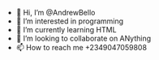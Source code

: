 - 👋 Hi, I’m @AndrewBello
- 👀 I’m interested in programming
- 🌱 I’m currently learning HTML
- 💞️ I’m looking to collaborate on ANything
- 📫 How to reach me +2349047059808

<!---
AndrewBello/AndrewBello is a ✨ special ✨ repository because its `README.md` (this file) appears on your GitHub profile.
You can click the Preview link to take a look at your changes.
--->
